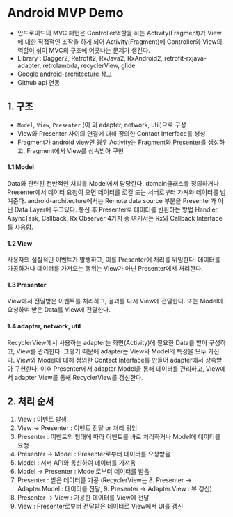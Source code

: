 Android MVP Demo
================
* 안드로이드의 MVC 패턴은 Controller역할을 하는 Activity(Fragment)가 View에 대한 직접적인 조작을 하게 되어 Activity(Fragment)에 Controller와 View의 역할이 섞여 MVC의 구조에 어긋나는 문제가 생긴다.
* Library : Dagger2, Retrofit2, RxJava2, RxAndroid2, retrofit-rxjava-adapter, retrolambda, recyclerView, glide
* [Google android-architecture](https://github.com/googlesamples/android-architecture) 참고
* Github api 연동

## 1. 구조
* <code>Model</code>, <code>View</code>, <code>Presenter</code> (이 외 adapter, network, util)으로 구성
* View와 Presenter 사이의 연결에 대해 정의한 Contact Interface를 생성
* Fragment가 android view인 경우 Activity는 Fragment와 Presenter를 생성하고, Fragment에서 View를 상속받아 구현

#### 1.1 Model
Data와 관련된 전반적인 처리를 Model에서 담당한다. domain클래스를 정의하거나 Presenter에서 데이터 요청이 오면 데이터를 로컬 또는 서버로부터 가져와 데이터를 넘겨준다. android-architecture에서는 Remote data source 부분을 Presenter가 아닌 Data Layer에 두고있다. 통신 후 Presenter로 데이터를 반환하는 방법 Handler, AsyncTask, Callback, Rx Observer 4가지 중 여기서는 Rx와 Callback Interface를 사용함.

#### 1.2 View
사용자의 실질적인 이벤트가 발생하고, 이를 Presenter에 처리를 위임한다. 데이터를 가공하거나 데이터를 가져오는 행위는 View가 아닌 Presenter에서 처리한다.

#### 1.3 Presenter
View에서 전달받은 이벤트를 처리하고, 결과를 다시 View에 전달한다. 또는 Model에 요청하여 받은 Data를 View에 전달한다.

#### 1.4 adapter, network, util
RecyclerView에서 사용하는 adapter는 화면(Activity)에 필요한 Data를 받아 구성하고, View를 관리한다. 그렇기 때문에 adapter는 View와 Model의 특징을 모두 가진다. View와 Model에 대해 정의한 Contact Interface를 만들어 adapter에서 상속받아 구현한다. 이후 Presenter에서 adapter Model을 통해 데이터를 관리하고, View에서 adapter View를 통해 RecyclerView를 갱신한다.

## 2. 처리 순서
1. View : 이벤트 발생
2. View -> Presenter : 이벤트 전달 or 처리 위임
3. Presenter : 이벤트의 형태에 따라 이벤트를 바로 처리하거나 Model에 데이터를 요청
4. Presenter -> Model : Presenter로부터 데이터를 요청받음
5. Model : 서버 API와 통신하여 데이터를 가져옴
6. Model -> Presenter : Model로부터 데이터를 받음
7. Presenter : 받은 데이터를 가공 (RecyclerView는 8. Presenter -> Adapter.Model : 데이터를 전달, 9. Presenter -> Adapter.View : 뷰 갱신)
8. Presenter -> View : 가공한 데이터를 View에 전달
9. View : Presenter로부터 전달받은 데이터로 View에서 UI를 갱신
